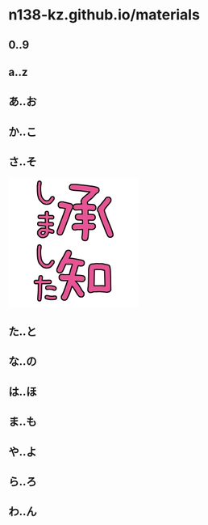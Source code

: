 # n138-kz.github.io/materials

## 0..9

## a..z

## あ..お

## か..こ

## さ..そ

[![承知しました](/materials/icon_stamp/build/%E6%89%BF%E7%9F%A5%E3%81%97%E3%81%BE%E3%81%97%E3%81%9F.webp)](/materials/icon_stamp/%E6%89%BF%E7%9F%A5%E3%81%97%E3%81%BE%E3%81%97%E3%81%9F.psd)

## た..と

## な..の

## は..ほ

## ま..も

## や..よ

## ら..ろ

## わ..ん
